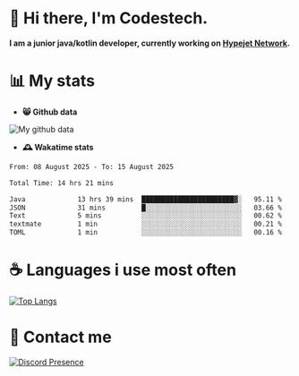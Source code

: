 # 👋 Hi there, I'm Codestech.
**I am a junior java/kotlin developer, currently working on [Hypejet Network](https://github.com/Hypejet).**

# 📊 My stats
- **😸 Github data**

![My github data](https://github-readme-stats.vercel.app/api?username=Codestech1&count_private=true&include_all_commits=true&theme=codeSTACKr)

- **🕰️ Wakatime stats**
<!--START_SECTION:waka-->

```txt
From: 08 August 2025 - To: 15 August 2025

Total Time: 14 hrs 21 mins

Java             13 hrs 39 mins  ███████████████████████▓░   95.11 %
JSON             31 mins         █░░░░░░░░░░░░░░░░░░░░░░░░   03.66 %
Text             5 mins          ░░░░░░░░░░░░░░░░░░░░░░░░░   00.62 %
textmate         1 min           ░░░░░░░░░░░░░░░░░░░░░░░░░   00.21 %
TOML             1 min           ░░░░░░░░░░░░░░░░░░░░░░░░░   00.16 %
```

<!--END_SECTION:waka-->

# ☕ Languages i use most often
[![Top Langs](https://github-readme-stats.vercel.app/api/top-langs/?username=Codestech1&layout=compact&langs_count=8&exclude_repo=window5000.github.io&theme=codeSTACKr)](https://github.com/anuraghazra/github-readme-stats)

# 💬 Contact me
[![Discord Presence](https://lanyard.cnrad.dev/api/650718742157852740)](https://discord.com/users/650718742157852740)
</br>

